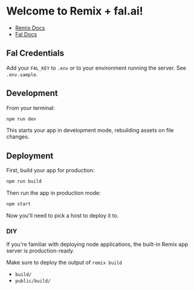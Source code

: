 # Welcome to Remix + fal.ai!

- [Remix Docs](https://remix.run/docs)
- [Fal Docs](https://fal.ai/docs)

## Fal Credentials

Add your `FAL_KEY` to `.env` or to your environment running the server. See `.env.sample`.

## Development

From your terminal:

```sh
npm run dev
```

This starts your app in development mode, rebuilding assets on file changes.

## Deployment

First, build your app for production:

```sh
npm run build
```

Then run the app in production mode:

```sh
npm start
```

Now you'll need to pick a host to deploy it to.

### DIY

If you're familiar with deploying node applications, the built-in Remix app server is production-ready.

Make sure to deploy the output of `remix build`

- `build/`
- `public/build/`
